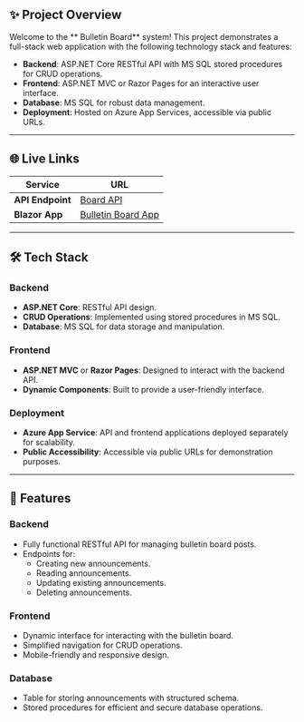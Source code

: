 ## ✨ **Project Overview**

Welcome to the ** Bulletin Board** system! This project demonstrates a full-stack web application with the following technology stack and features:

- **Backend**: ASP.NET Core RESTful API with MS SQL stored procedures for CRUD operations.
- **Frontend**: ASP.NET MVC or Razor Pages for an interactive user interface.
- **Database**: MS SQL for robust data management.
- **Deployment**: Hosted on Azure App Services, accessible via public URLs.

---

## 🌐 **Live Links**

| Service            | URL                                                                                 |
|--------------------|-------------------------------------------------------------------------------------|
| **API Endpoint**   | [Board API](https://boardapi-a4andzb4frdzf3gq.polandcentral-01.azurewebsites.net/) |
| **Blazor App**     | [Bulletin Board App](https://ndmytryshynblazor-ecd3fjchf5f7egas.polandcentral-01.azurewebsites.net/) |

---

## 🛠️ **Tech Stack**

### **Backend**
- **ASP.NET Core**: RESTful API design.
- **CRUD Operations**: Implemented using stored procedures in MS SQL.
- **Database**: MS SQL for data storage and manipulation.

### **Frontend**
- **ASP.NET MVC** or **Razor Pages**: Designed to interact with the backend API.
- **Dynamic Components**: Built to provide a user-friendly interface.

### **Deployment**
- **Azure App Service**: API and frontend applications deployed separately for scalability.
- **Public Accessibility**: Accessible via public URLs for demonstration purposes.

---

## 🚀 **Features**

### **Backend**
- Fully functional RESTful API for managing bulletin board posts.
- Endpoints for:
  - Creating new announcements.
  - Reading announcements.
  - Updating existing announcements.
  - Deleting announcements.

### **Frontend**
- Dynamic interface for interacting with the bulletin board.
- Simplified navigation for CRUD operations.
- Mobile-friendly and responsive design.

### **Database**
- Table for storing announcements with structured schema.
- Stored procedures for efficient and secure database operations.


